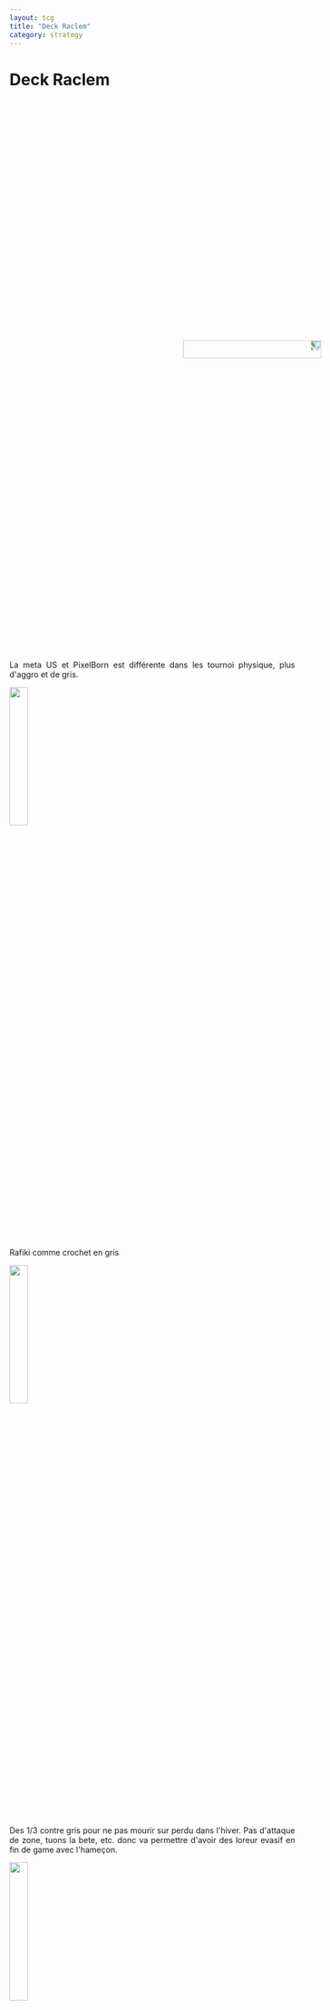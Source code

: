 ```yaml
---
layout: tcg
title: "Deck Raclem"
category: strategy
---
```


# Deck Raclem

<img src="https://static.lorcards.fr/cards/fr/iti/image-cartes-a-collectionner-lorcana-disney-game-tcg-lorcanacards-les-terres-d'encres-67-204-chateau-de-la-reine-salle-du-miroir.webp" width="25%" style="transform: rotate(90deg);">

<p style="text-align: justify;">La meta US et PixelBorn est différente dans les tournoi physique, plus d'aggro et de gris.</p>

<img src="https://static.lorcards.fr/cards/fr/iti/image-cartes-a-collectionner-lorcana-disney-game-tcg-lorcanacards-les-terres-d'encres-54-204-rafiki-combattant-mystique.webp" width="25%">

<p style="text-align: justify;">Rafiki comme crochet en gris</p>

<img src="https://static.lorcards.fr/cards/fr/fc/image-cartes-a-collectionner-lorcana-disney-game-tcg-lorcanacards-premier-chapitre-116-204-minnie-toujours-elegante.webp" width="25%">

<p style="text-align: justify;">Des 1/3 contre gris pour ne pas mourir sur perdu dans l'hiver. Pas d'attaque de zone, tuons la bete, etc. donc va permettre d'avoir des loreur evasif en fin de game avec l'hameçon.</p>

<img src="https://static.lorcards.fr/cards/fr/rotf/image-cartes-a-collectionner-lorcana-disney-game-tcg-lorcanacards-ascension-des-floodborn-45-204-kuzco-lama-recherche.webp"  width="25%">

<p style="text-align: justify;">Pour switché le plan de jeu en aggro. Vs des deck late game.</p>

<img src="https://static.lorcards.fr/cards/fr/rotf/image-cartes-a-collectionner-lorcana-disney-game-tcg-lorcanacards-ascension-des-floodborn-52-204-merlin-en-lapin.webp"  width="25%">

<p style="text-align: justify;">Il faut toujours essayer de garder les lapins, soit dans la main vs deck gestion et en jeu vs deck defausse. Dans la zone de jeu la moins dangereuse.</p>

<img src="https://static.lorcards.fr/cards/fr/rotf/image-cartes-a-collectionner-lorcana-disney-game-tcg-lorcanacards-ascension-des-floodborn-50-204-merlin-en-crabe.webp"  width="25%">

<p style="text-align: justify;">Un des seul tour 3 standalone, permet de prendre des trades, et donner 7 d'attaque à un renard, 7 étant un breack point, chateau de la reine et grande cendrion.</p>

<img src="https://static.lorcards.fr/cards/fr/rotf/image-cartes-a-collectionner-lorcana-disney-game-tcg-lorcanacards-ascension-des-floodborn-58-204-pinocchio-marionnette-bavarde.webp"  width="25%">

<p style="text-align: justify;">On ne joue pas de tremaine et de feu du dragon, car qu'une seule utilisation, pour gérer un problème. On est dans un jeu de value et on veut garder nos ressources.</p>
